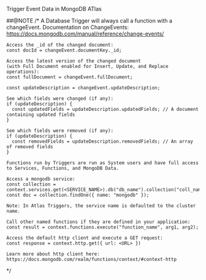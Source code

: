 Trigger Event Data in MongoDB ATlas

##@NOTE
 /*
    A Database Trigger will always call a function with a changeEvent.
    Documentation on ChangeEvents: https://docs.mongodb.com/manual/reference/change-events/

    Access the _id of the changed document:
    const docId = changeEvent.documentKey._id;

    Access the latest version of the changed document
    (with Full Document enabled for Insert, Update, and Replace operations):
    const fullDocument = changeEvent.fullDocument;

    const updateDescription = changeEvent.updateDescription;

    See which fields were changed (if any):
    if (updateDescription) {
      const updatedFields = updateDescription.updatedFields; // A document containing updated fields
    }

    See which fields were removed (if any):
    if (updateDescription) {
      const removedFields = updateDescription.removedFields; // An array of removed fields
    }

    Functions run by Triggers are run as System users and have full access to Services, Functions, and MongoDB Data.

    Access a mongodb service:
    const collection = context.services.get(<SERVICE_NAME>).db("db_name").collection("coll_name");
    const doc = collection.findOne({ name: "mongodb" });

    Note: In Atlas Triggers, the service name is defaulted to the cluster name.

    Call other named functions if they are defined in your application:
    const result = context.functions.execute("function_name", arg1, arg2);

    Access the default http client and execute a GET request:
    const response = context.http.get({ url: <URL> })

    Learn more about http client here: https://docs.mongodb.com/realm/functions/context/#context-http
  */